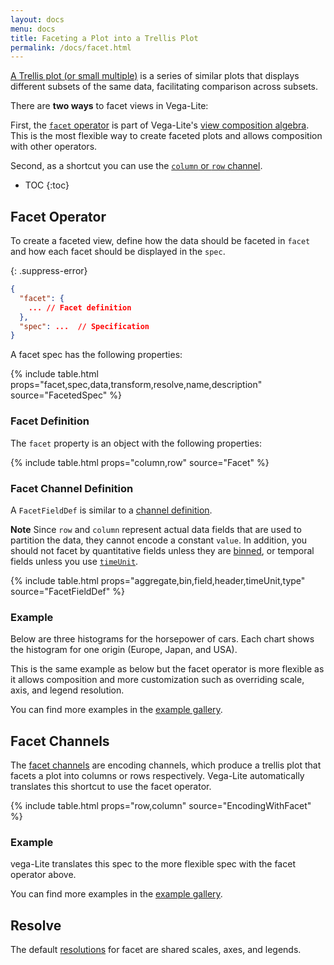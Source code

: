 ```yaml
---
layout: docs
menu: docs
title: Faceting a Plot into a Trellis Plot
permalink: /docs/facet.html
---
```


[A Trellis plot (or small multiple)](https://en.wikipedia.org/wiki/Small_multiple) is a series of similar plots that displays different subsets of the same data, facilitating comparison across subsets.

There are **two ways** to facet views in Vega-Lite:

First, the [`facet` operator](#facet-operator) is part of Vega-Lite's [view composition algebra](composition.html). This is the most flexible way to create faceted plots and allows composition with other operators.

Second, as a shortcut you can use the [`column` or `row` channel](#facet-channels).

* TOC
{:toc}

## Facet Operator

To create a faceted view, define how the data should be faceted in `facet` and how each facet should be displayed in the `spec`.

{: .suppress-error}
```json
{
  "facet": {
    ... // Facet definition
  },
  "spec": ...  // Specification
}
```

A facet spec has the following properties:

{% include table.html props="facet,spec,data,transform,resolve,name,description" source="FacetedSpec" %}

### Facet Definition

The `facet` property is an object with the following properties:

{% include table.html props="column,row" source="Facet" %}

### Facet Channel Definition

A `FacetFieldDef` is similar to a [channel definition](encoding.html#def).

**Note** Since `row` and `column` represent actual data fields that are used to partition the data, they cannot encode a constant `value`. In addition, you should not facet by quantitative fields unless they are [binned](bin.html), or temporal fields unless you use [`timeUnit`](timeunit.html).

{% include table.html props="aggregate,bin,field,header,timeUnit,type" source="FacetFieldDef" %}

### Example

Below are three histograms for the horsepower of cars. Each chart shows the histogram for one origin (Europe, Japan, and USA).

<span class="vl-example" data-dir="normalized" data-name="trellis_bar_histogram_normalized"></span>

This is the same example as below but the facet operator is more flexible as it allows composition and more customization such as overriding scale, axis, and legend
resolution.

You can find more examples in the [example gallery]({{site.baseurl}}/examples/#trellis).

## Facet Channels

The [facet channels](encoding.html#facet) are encoding channels, which produce a trellis plot that facets a plot into columns or rows respectively. Vega-Lite automatically translates this shortcut to use the facet operator.

{% include table.html props="row,column" source="EncodingWithFacet" %}

### Example

<span class="vl-example" data-name="trellis_bar_histogram"></span>

vega-Lite translates this spec to the more flexible spec with the facet operator above.

You can find more examples in the [example gallery]({{site.baseurl}}/examples/#trellis).


## Resolve

The default [resolutions](resolve.html) for facet are shared scales, axes, and legends.
